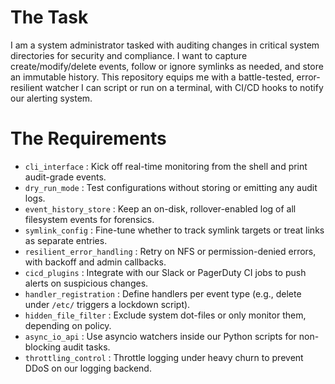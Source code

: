 # The Task

I am a system administrator tasked with auditing changes in critical system directories for security and compliance. I want to capture create/modify/delete events, follow or ignore symlinks as needed, and store an immutable history. This repository equips me with a battle-tested, error-resilient watcher I can script or run on a terminal, with CI/CD hooks to notify our alerting system.

# The Requirements

* `cli_interface` : Kick off real-time monitoring from the shell and print audit-grade events.  
* `dry_run_mode` : Test configurations without storing or emitting any audit logs.  
* `event_history_store` : Keep an on-disk, rollover-enabled log of all filesystem events for forensics.  
* `symlink_config` : Fine-tune whether to track symlink targets or treat links as separate entries.  
* `resilient_error_handling` : Retry on NFS or permission-denied errors, with backoff and admin callbacks.  
* `cicd_plugins` : Integrate with our Slack or PagerDuty CI jobs to push alerts on suspicious changes.  
* `handler_registration` : Define handlers per event type (e.g., delete under `/etc/` triggers a lockdown script).  
* `hidden_file_filter` : Exclude system dot-files or only monitor them, depending on policy.  
* `async_io_api` : Use asyncio watchers inside our Python scripts for non-blocking audit tasks.  
* `throttling_control` : Throttle logging under heavy churn to prevent DDoS on our logging backend.  
